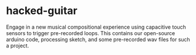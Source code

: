 # hacked-guitar
Engage in a new musical compositional experience using capacitive touch sensors to trigger pre-recorded loops. This contains our open-source arduino code, processing sketch, and some pre-recorded wav files for such a project.
